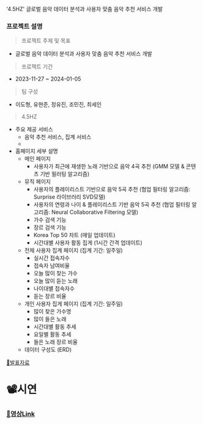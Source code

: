 '4.5HZ' 글로벌 음악 데이터 분석과 사용자 맞춤 음악 추천 서비스 개발

### 프로젝트 설명

> 프로젝트 주제 및 목표

- 글로벌 음악 데이터 분석과 사용자 맞춤 음악 추천 서비스 개발

> 프로젝트 기간

- 2023-11-27 ~ 2024-01-05

> 팀 구성

- 이도형, 유현준, 정유진, 조민진, 최세인

> 4.5HZ

- 주요 제공 서비스
  - 음악 추천 서비스, 집계 서비스
  -
- 홈페이지 세부 설명
  - 메인 페이지
    - 사용자가 최근에 재생한 노래 기반으로 음악 4곡 추천 (GMM 모델 & 콘텐츠 기반 필러팅 알고리즘)
  - 뮤직 페이지
    - 사용자의 플레이리스트 기반으로 음악 5곡 추천 (협업 필터링 알고리즘: Surprise 라이브러리 SVD모델)
    - 사용자의 연령과 나이 & 플레이리스트 기반 음악 5곡 추천 (협업 필터링 알고리즘: Neural Collaborative Filtering 모델)
    - 가수 검색 기능
    - 장르 검색 기능
    - Korea Top 50 차트 (매일 업데이트)
    - 시간대별 사용자 활동 집게 (1시간 간격 업데이트)
  - 전체 사용자 집계 페이지 (집계 기간: 일주일)
    - 실시간 접속자수
    - 접속자 남여비율
    - 오늘 많이 찾는 가수
    - 오늘 많이 듣는 노래
    - 나이대별 접속자수
    - 듣는 장르 비율
  - 개인 사용자 집게 페이지 (집계 기간: 일주일)
    - 많이 찾은 가수명
    - 많이 들은 노래
    - 시간대별 활동 추세
    - 요일별 활동 추세
    - 들은 노래 장르 비율
  - 데이터 구성도 (ERD)

[🔗발표자료](<https://github.com/figure-2/MULTI_PJT2_4.5HZ/blob/master/6.%20Project%20Results/(D29)_4.5HZ_%EB%B0%9C%ED%91%9C%EC%9E%90%EB%A3%8C.pdf>)

# 📽시연

### [🔗영상Link](https://www.youtube.com/watch?v=Qgy6noP63Cg)
